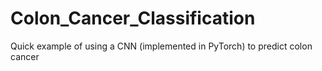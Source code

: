 # Colon_Cancer_Classification

Quick example of using a CNN (implemented in PyTorch) to predict colon cancer 

